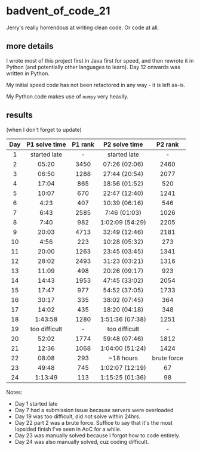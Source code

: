 # badvent_of_code_21

Jerry's really horrendous at writing clean code. Or code at all.



## more details
I wrote most of this project first in Java first for speed, and then rewrote it in Python (and potentially other 
languages to learn). Day 12 onwards was written in Python.

My initial speed code has not been refactored in any way - it is left as-is. 

My Python code makes use of `numpy` very heavily. 

## results 
(when I don't forget to update)

| Day | P1 solve time  | P1 rank |  P2 solve time  |   P2 rank   |
|:---:|:--------------:|:-------:|:---------------:|:-----------:|
|  1  |  started late  |    -    |  started late   |      -      |
|  2  |     05:20      |  3450   |  07:26 (02:06)  |    2460     |
|  3  |     06:50      |  1288   |  27:44 (20:54)  |    2077     |
|  4  |     17:04      |   865   |  18:56 (01:52)  |     520     |
|  5  |     10:07      |   670   |  22:47 (12:40)  |    1241     |
|  6  |      4:23      |   407   |  10:39 (06:16)  |     546     |
|  7  |      6:43      |  2585   |  7:46 (01:03)   |    1026     |
|  8  |      7:40      |   982   | 1:02:09 (54:29) |    2205     |
|  9  |     20:03      |  4713   |  32:49 (12:46)  |    2181     |
| 10  |      4:56      |   223   |  10:28 (05:32)  |     273     |
| 11  |     20:00      |  1263   |  23:45 (03:45)  |    1341     |
| 12  |     28:02      |  2493   |  31:23 (03:21)  |    1316     |
| 13  |     11:09      |   498   |  20:26 (09:17)  |     923     |
| 14  |     14:43      |  1953   |  47:45 (33:02)  |    2054     |
| 15  |     17:47      |   977   |  54:52 (37:05)  |    1733     |
| 16  |     30:17      |   335   |  38:02 (07:45)  |     364     |
| 17  |     14:02      |   435   |  18:20 (04:18)  |     348     |
| 18  |    1:43:58     |  1280   | 1:51:36 (07:38) |    1251     |
| 19  | too difficult  |    -    |  too difficult  |      -      |
| 20  |     52:02      |  1774   |  59:48 (07:46)  |    1812     |
| 21  |     12:36      |  1068   | 1:04:00 (51:24) |    1424     |
| 22  |     08:08      |   293   |    ~18 hours    | brute force |
| 23  |     49:48      |   745   | 1:02:07 (12:19) |     67      |
| 24  |    1:13:49     |   113   | 1:15:25 (01:36) |     98      |

Notes: 

- Day 1 started late
- Day 7 had a submission issue because servers were overloaded
- Day 19 was too difficult, did not solve within 24hrs. 
- Day 22 part 2 was a brute force. Suffice to say that it's the most lopsided finish I've seen in AoC for a while.
- Day 23 was manually solved because I forgot how to code entirely. 
- Day 24 was also manually solved, cuz coding difficult.
